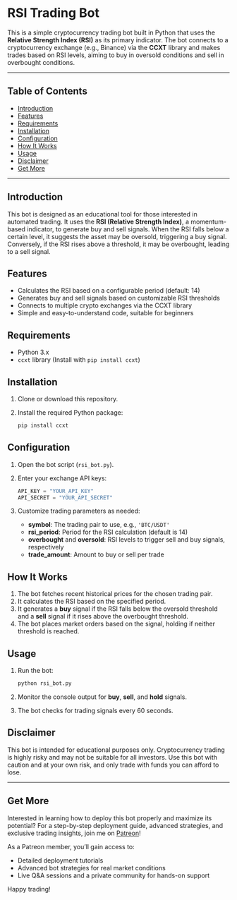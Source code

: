 # RSI Trading Bot

This is a simple cryptocurrency trading bot built in Python that uses the **Relative Strength Index (RSI)** as its primary indicator. The bot connects to a cryptocurrency exchange (e.g., Binance) via the **CCXT** library and makes trades based on RSI levels, aiming to buy in oversold conditions and sell in overbought conditions.

---

## Table of Contents

- [Introduction](#introduction)
- [Features](#features)
- [Requirements](#requirements)
- [Installation](#installation)
- [Configuration](#configuration)
- [How It Works](#how-it-works)
- [Usage](#usage)
- [Disclaimer](#disclaimer)
- [Get More](#get-more)

---

## Introduction

This bot is designed as an educational tool for those interested in automated trading. It uses the **RSI (Relative Strength Index)**, a momentum-based indicator, to generate buy and sell signals. When the RSI falls below a certain level, it suggests the asset may be oversold, triggering a buy signal. Conversely, if the RSI rises above a threshold, it may be overbought, leading to a sell signal.

## Features

- Calculates the RSI based on a configurable period (default: 14)
- Generates buy and sell signals based on customizable RSI thresholds
- Connects to multiple crypto exchanges via the CCXT library
- Simple and easy-to-understand code, suitable for beginners

## Requirements

- Python 3.x
- `ccxt` library (Install with `pip install ccxt`)

## Installation

1. Clone or download this repository.
2. Install the required Python package:

    ```bash
    pip install ccxt
    ```

## Configuration

1. Open the bot script (`rsi_bot.py`).
2. Enter your exchange API keys:

    ```python
    API_KEY = "YOUR_API_KEY"
    API_SECRET = "YOUR_API_SECRET"
    ```

3. Customize trading parameters as needed:
    - **symbol**: The trading pair to use, e.g., `'BTC/USDT'`
    - **rsi_period**: Period for the RSI calculation (default is 14)
    - **overbought** and **oversold**: RSI levels to trigger sell and buy signals, respectively
    - **trade_amount**: Amount to buy or sell per trade

## How It Works

1. The bot fetches recent historical prices for the chosen trading pair.
2. It calculates the RSI based on the specified period.
3. It generates a **buy** signal if the RSI falls below the oversold threshold and a **sell** signal if it rises above the overbought threshold.
4. The bot places market orders based on the signal, holding if neither threshold is reached.

## Usage

1. Run the bot:

    ```bash
    python rsi_bot.py
    ```

2. Monitor the console output for **buy**, **sell**, and **hold** signals.

3. The bot checks for trading signals every 60 seconds.

## Disclaimer

This bot is intended for educational purposes only. Cryptocurrency trading is highly risky and may not be suitable for all investors. Use this bot with caution and at your own risk, and only trade with funds you can afford to lose.

---

## Get More

Interested in learning how to deploy this bot properly and maximize its potential? For a step-by-step deployment guide, advanced strategies, and exclusive trading insights, join me on [Patreon](https://www.patreon.com/YourPatreonName)!

As a Patreon member, you’ll gain access to:
- Detailed deployment tutorials
- Advanced bot strategies for real market conditions
- Live Q&A sessions and a private community for hands-on support

Happy trading!
